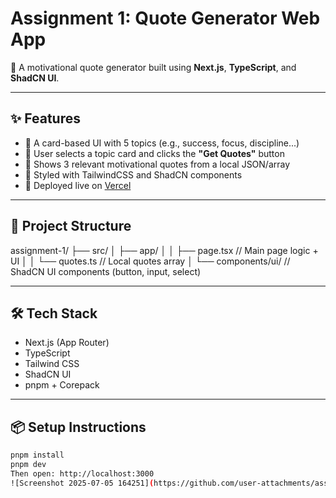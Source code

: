 # Assignment 1: Quote Generator Web App

🌟 A motivational quote generator built using **Next.js**, **TypeScript**, and **ShadCN UI**.

---

## ✨ Features

- 📝 A card-based UI with 5 topics (e.g., success, focus, discipline...)
- 🧠 User selects a topic card and clicks the **"Get Quotes"** button
- 💬 Shows 3 relevant motivational quotes from a local JSON/array
- 🎨 Styled with TailwindCSS and ShadCN components
- 🚀 Deployed live on [Vercel](https://vercel.com)

---

## 📁 Project Structure

assignment-1/
├── src/
│ ├── app/
│ │ ├── page.tsx // Main page logic + UI
│ │ └── quotes.ts // Local quotes array
│ └── components/ui/ // ShadCN UI components (button, input, select)


---

## 🛠️ Tech Stack

- Next.js (App Router)
- TypeScript
- Tailwind CSS
- ShadCN UI
- pnpm + Corepack

---

## 📦 Setup Instructions

```bash
pnpm install
pnpm dev
Then open: http://localhost:3000
![Screenshot 2025-07-05 164251](https://github.com/user-attachments/assets/a43720bb-8b5d-4a3c-b773-3a167ced22c2)


